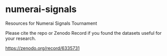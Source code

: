 # numerai-signals

Resources for Numerai Signals Tournament 

Please cite the repo or Zenodo Record if you found the datasets useful for your research. 

https://zenodo.org/record/6335731
